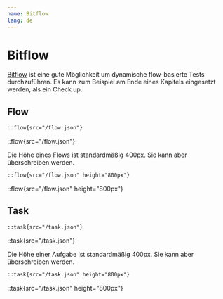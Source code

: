 ```yaml
---
name: Bitflow
lang: de
---
```


# Bitflow

[Bitflow](https://bitflow.openpatch.org/) ist eine gute Möglichkeit um
dynamische flow-basierte Tests durchzuführen. Es kann zum Beispiel am Ende
eines Kapitels eingesetzt werden, als ein Check up.

## Flow

```md
::flow{src="/flow.json"}
```

::flow{src="/flow.json"}

Die Höhe eines Flows ist standardmäßig 400px. Sie kann aber überschreiben werden.

```md
::flow{src="/flow.json" height="800px"}
```

::flow{src="/flow.json" height="800px"}

## Task

```md
::task{src="/task.json"}
```

::task{src="/task.json"}

Die Höhe einer Aufgabe ist standardmäßig 400px. Sie kann aber überschreiben werden.

```md
::task{src="/task.json" height="800px"}
```

::task{src="/task.json" height="800px"}
